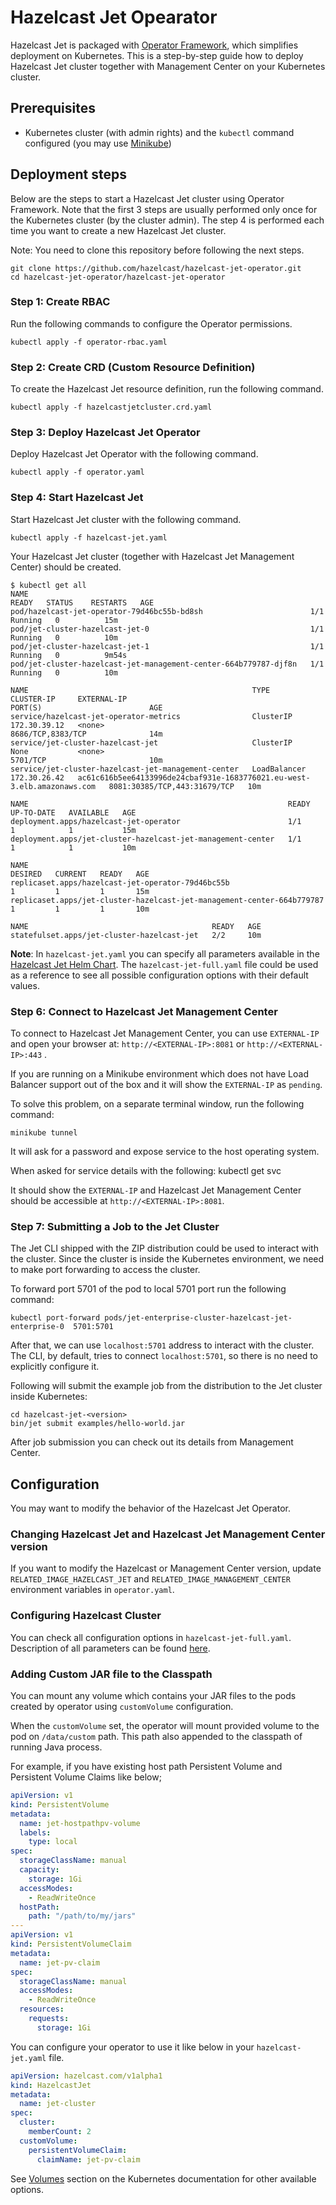 # Hazelcast Jet Opearator

Hazelcast Jet is packaged with [Operator
Framework](https://github.com/operator-framework), which simplifies
deployment on Kubernetes. This is a step-by-step guide how
to deploy Hazelcast Jet cluster together with Management Center on your
Kubernetes cluster.

## Prerequisites

- Kubernetes cluster (with admin rights) and the `kubectl` command
  configured (you may use
  [Minikube](https://kubernetes.io/docs/getting-started-guides/minikube/))

## Deployment steps

Below are the steps to start a Hazelcast Jet cluster using Operator
Framework. Note that the first 3 steps are usually performed only once
for the Kubernetes cluster (by the cluster admin). The step 4 is
performed each time you want to create a new Hazelcast Jet cluster.

Note: You need to clone this repository before following the next steps.

    git clone https://github.com/hazelcast/hazelcast-jet-operator.git
    cd hazelcast-jet-operator/hazelcast-jet-operator

### Step 1: Create RBAC

Run the following commands to configure the Operator permissions.

    kubectl apply -f operator-rbac.yaml

### Step 2: Create CRD (Custom Resource Definition)

To create the Hazelcast Jet resource definition, run the following command.

    kubectl apply -f hazelcastjetcluster.crd.yaml

### Step 3: Deploy Hazelcast Jet Operator

Deploy Hazelcast Jet Operator with the following command.

    kubectl apply -f operator.yaml

### Step 4: Start Hazelcast Jet

Start Hazelcast Jet cluster with the following command.

    kubectl apply -f hazelcast-jet.yaml

Your Hazelcast Jet cluster (together with Hazelcast Jet Management Center)
should be created.

    $ kubectl get all
    NAME                                                               READY   STATUS    RESTARTS   AGE
    pod/hazelcast-jet-operator-79d46bc55b-bd8sh                        1/1     Running   0          15m
    pod/jet-cluster-hazelcast-jet-0                                    1/1     Running   0          10m
    pod/jet-cluster-hazelcast-jet-1                                    1/1     Running   0          9m54s
    pod/jet-cluster-hazelcast-jet-management-center-664b779787-djf8n   1/1     Running   0          10m

    NAME                                                  TYPE           CLUSTER-IP     EXTERNAL-IP                                                               PORT(S)                        AGE
    service/hazelcast-jet-operator-metrics                ClusterIP      172.30.39.12   <none>                                                                    8686/TCP,8383/TCP              14m
    service/jet-cluster-hazelcast-jet                     ClusterIP      None           <none>                                                                    5701/TCP                       10m
    service/jet-cluster-hazelcast-jet-management-center   LoadBalancer   172.30.26.42   ac61c616b5ee64133996de24cbaf931e-1683776021.eu-west-3.elb.amazonaws.com   8081:30385/TCP,443:31679/TCP   10m

    NAME                                                          READY   UP-TO-DATE   AVAILABLE   AGE
    deployment.apps/hazelcast-jet-operator                        1/1     1            1           15m
    deployment.apps/jet-cluster-hazelcast-jet-management-center   1/1     1            1           10m

    NAME                                                                     DESIRED   CURRENT   READY   AGE
    replicaset.apps/hazelcast-jet-operator-79d46bc55b                        1         1         1       15m
    replicaset.apps/jet-cluster-hazelcast-jet-management-center-664b779787   1         1         1       10m

    NAME                                         READY   AGE
    statefulset.apps/jet-cluster-hazelcast-jet   2/2     10m

**Note**: In `hazelcast-jet.yaml` you can specify all parameters available
in the [Hazelcast Jet Helm Chart](https://github.com/helm/charts/tree/master/stable/hazelcast-jet).
The `hazelcast-jet-full.yaml` file could be used as a reference to see all
possible configuration options with their default values.

### Step 6: Connect to Hazelcast Jet Management Center

To connect to Hazelcast Jet Management Center, you can use `EXTERNAL-IP`
and open your browser at: `http://<EXTERNAL-IP>:8081` or `http://<EXTERNAL-IP>:443`
.

If you are running on a Minikube environment which does not have
Load Balancer support out of the box and it will show the `EXTERNAL-IP`
as `pending`.

To solve this problem, on a separate terminal window, run the following
command:

    minikube tunnel

It will ask for a password and expose service to the host operating
system.

When asked for service details with the following:
    kubectl get svc

It should show the `EXTERNAL-IP` and Hazelcast Jet Management Center
should be accessible at  `http://<EXTERNAL-IP>:8081`.

### Step 7: Submitting a Job to the Jet Cluster

The Jet CLI shipped with the ZIP distribution could be used to interact 
with the cluster. Since the cluster is inside the Kubernetes environment,
we need to make port forwarding to access the cluster.

To forward port 5701 of the pod to local 5701 port run the following
command:

    kubectl port-forward pods/jet-enterprise-cluster-hazelcast-jet-enterprise-0  5701:5701

After that, we can use `localhost:5701` address to interact with the
cluster. The CLI, by default, tries to connect `localhost:5701`, so
there is no need to explicitly configure it.

Following will submit the example job from the distribution to the Jet
cluster inside Kubernetes:

    cd hazelcast-jet-<version>
    bin/jet submit examples/hello-world.jar

After job submission you can check out its details from Management
Center.

## Configuration

You may want to modify the behavior of the Hazelcast Jet Operator.

### Changing Hazelcast Jet and Hazelcast Jet Management Center version

If you want to modify the Hazelcast or Management Center version, update
`RELATED_IMAGE_HAZELCAST_JET` and `RELATED_IMAGE_MANAGEMENT_CENTER`
environment variables in `operator.yaml`.

### Configuring Hazelcast Cluster

You can check all configuration options in `hazelcast-jet-full.yaml`.
Description of all parameters can be found
[here](https://github.com/helm/charts/tree/master/stable/hazelcast-jet#configuration).

### Adding Custom JAR file to the Classpath

You can mount any volume which contains your JAR files
to the pods created by operator using `customVolume` configuration.

When the `customVolume` set, the operator will mount provided
volume to the pod on `/data/custom` path.
This path also appended to the classpath of running Java process.

For example, if you have existing host path Persistent Volume and
Persistent Volume Claims like below;

```yaml
apiVersion: v1
kind: PersistentVolume
metadata:
  name: jet-hostpathpv-volume
  labels:
    type: local
spec:
  storageClassName: manual
  capacity:
    storage: 1Gi
  accessModes:
    - ReadWriteOnce
  hostPath:
    path: "/path/to/my/jars"
---
apiVersion: v1
kind: PersistentVolumeClaim
metadata:
  name: jet-pv-claim
spec:
  storageClassName: manual
  accessModes:
    - ReadWriteOnce
  resources:
    requests:
      storage: 1Gi
```

You can configure your operator to use it like below in your `hazelcast-jet.yaml`
file.

```yaml
apiVersion: hazelcast.com/v1alpha1
kind: HazelcastJet
metadata:
  name: jet-cluster
spec:
  cluster:
    memberCount: 2
  customVolume:
    persistentVolumeClaim:
      claimName: jet-pv-claim
```

See [Volumes](https://kubernetes.io/docs/concepts/storage/) section on the
Kubernetes documentation for other available options.

